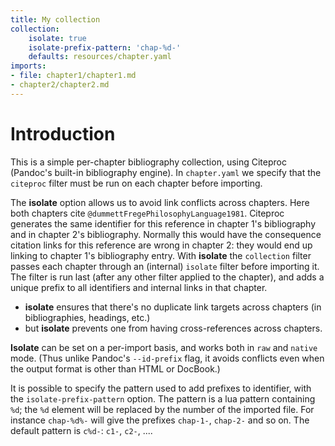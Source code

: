 ```yaml
---
title: My collection
collection:
    isolate: true
    isolate-prefix-pattern: 'chap-%d-'
    defaults: resources/chapter.yaml
imports:
- file: chapter1/chapter1.md
- chapter2/chapter2.md
---
```


# Introduction

This is a simple per-chapter bibliography collection, using Citeproc (Pandoc's built-in bibliography engine). In `chapter.yaml` we specify that the `citeproc` filter must be run on each chapter before importing. 

The **isolate** option allows us to avoid link conflicts across chapters. 
Here both chapters cite  `@dummettFregePhilosophyLanguage1981`. Citeproc generates the same identifier for this reference in chapter 1's bibliography and in chapter 2's bibliography. Normally this would have the consequence citation links for this reference are wrong in chapter 2: they would end up linking to chapter 1's bibliography entry. With **isolate** the `collection` filter passes each chapter through an (internal) `isolate` filter before importing it. The filter is run last (after any other filter applied to the chapter), and adds a unique prefix to all identifiers and internal links in that chapter. 

* **isolate** ensures that there's no duplicate link targets across chapters (in bibliographies, headings, etc.)
* but **isolate** prevents one from having cross-references across chapters. 

**Isolate** can be set on a per-import basis, and works both in `raw` and `native` mode. (Thus unlike Pandoc's `--id-prefix` flag, it avoids conflicts 
even when the output format is other than HTML or DocBook.) 

It is possible to specify the pattern used to add prefixes to identifier,
with the `isolate-prefix-pattern` option. The 
pattern is a lua pattern containing `%d`; the `%d` element will be replaced by the number of the imported file. For instance `chap-%d%-` will give the 
prefixes `chap-1-`, `chap-2-` and so on. The default pattern is `c%d-`: `c1-`, `c2-`, .... 